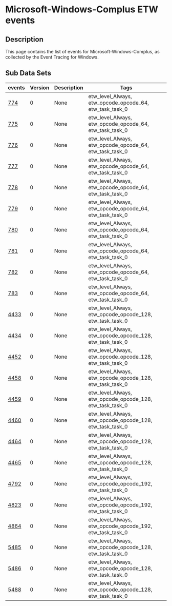 # Microsoft-Windows-Complus ETW events

## Description
This page contains the list of events for Microsoft-Windows-Complus, as collected by the Event Tracing for Windows.

## Sub Data Sets
|events|Version|Description|Tags|
|---|---|---|---|
|[774](events/event-774.md)|0|None|etw_level_Always, etw_opcode_opcode_64, etw_task_task_0|
|[775](events/event-775.md)|0|None|etw_level_Always, etw_opcode_opcode_64, etw_task_task_0|
|[776](events/event-776.md)|0|None|etw_level_Always, etw_opcode_opcode_64, etw_task_task_0|
|[777](events/event-777.md)|0|None|etw_level_Always, etw_opcode_opcode_64, etw_task_task_0|
|[778](events/event-778.md)|0|None|etw_level_Always, etw_opcode_opcode_64, etw_task_task_0|
|[779](events/event-779.md)|0|None|etw_level_Always, etw_opcode_opcode_64, etw_task_task_0|
|[780](events/event-780.md)|0|None|etw_level_Always, etw_opcode_opcode_64, etw_task_task_0|
|[781](events/event-781.md)|0|None|etw_level_Always, etw_opcode_opcode_64, etw_task_task_0|
|[782](events/event-782.md)|0|None|etw_level_Always, etw_opcode_opcode_64, etw_task_task_0|
|[783](events/event-783.md)|0|None|etw_level_Always, etw_opcode_opcode_64, etw_task_task_0|
|[4433](events/event-4433.md)|0|None|etw_level_Always, etw_opcode_opcode_128, etw_task_task_0|
|[4434](events/event-4434.md)|0|None|etw_level_Always, etw_opcode_opcode_128, etw_task_task_0|
|[4452](events/event-4452.md)|0|None|etw_level_Always, etw_opcode_opcode_128, etw_task_task_0|
|[4458](events/event-4458.md)|0|None|etw_level_Always, etw_opcode_opcode_128, etw_task_task_0|
|[4459](events/event-4459.md)|0|None|etw_level_Always, etw_opcode_opcode_128, etw_task_task_0|
|[4460](events/event-4460.md)|0|None|etw_level_Always, etw_opcode_opcode_128, etw_task_task_0|
|[4464](events/event-4464.md)|0|None|etw_level_Always, etw_opcode_opcode_128, etw_task_task_0|
|[4465](events/event-4465.md)|0|None|etw_level_Always, etw_opcode_opcode_128, etw_task_task_0|
|[4792](events/event-4792.md)|0|None|etw_level_Always, etw_opcode_opcode_192, etw_task_task_0|
|[4823](events/event-4823.md)|0|None|etw_level_Always, etw_opcode_opcode_192, etw_task_task_0|
|[4864](events/event-4864.md)|0|None|etw_level_Always, etw_opcode_opcode_192, etw_task_task_0|
|[5485](events/event-5485.md)|0|None|etw_level_Always, etw_opcode_opcode_128, etw_task_task_0|
|[5486](events/event-5486.md)|0|None|etw_level_Always, etw_opcode_opcode_128, etw_task_task_0|
|[5488](events/event-5488.md)|0|None|etw_level_Always, etw_opcode_opcode_128, etw_task_task_0|
